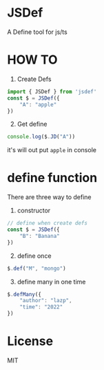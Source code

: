 # JSDef
A Define tool for js/ts
# HOW TO
1. Create Defs
```js
import { JSDef } from 'jsdef'
const $ = JSDef({
    "A": "apple"
})
```
2. Get define 
```js
console.log($.JD("A"))
```
it's will out put `apple` in console  
# define function
There are three way to define
1. constructor
```js
// define when create defs
const $ = JSDef({
    "B": "Banana"
})
```
2. define once
```js
$.def("M", "mongo")
```
3. define many in one time
```js
$.defMany({
    "author": "lazp",
    "time": "2022"
})
```
# License
MIT